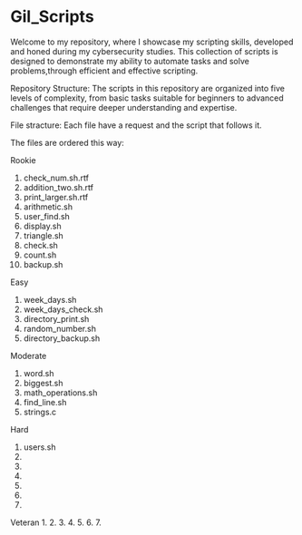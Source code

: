 # Gil_Scripts

Welcome to my repository, where I showcase my scripting skills, developed and honed during my cybersecurity studies. This collection of scripts is designed to demonstrate my ability to automate tasks and solve problems,through efficient and effective scripting.

Repository Structure: The scripts in this repository are organized into five levels of complexity, from basic tasks suitable for beginners to advanced challenges that require deeper understanding and expertise. 

File stracture: Each file have a request and the script that follows it.

The files are ordered this way:

Rookie
1. check_num.sh.rtf
2. addition_two.sh.rtf
3. print_larger.sh.rtf
4. arithmetic.sh
5. user_find.sh
6. display.sh
7. triangle.sh
8. check.sh
9. count.sh
10. backup.sh

Easy
1. week_days.sh
2. week_days_check.sh
3. directory_print.sh
4. random_number.sh
5. directory_backup.sh

Moderate
1. word.sh
2. biggest.sh
3. math_operations.sh
4. find_line.sh
5. strings.c

Hard
1. users.sh
2.
3.
4.
5.
6.
7.

Veteran
1.
2.
3.
4.
5.
6.
7.


